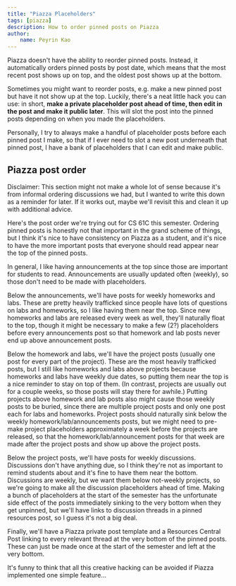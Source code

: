 ```yaml
---
title: "Piazza Placeholders"
tags: [piazza]
description: How to order pinned posts on Piazza
author:
    name: Peyrin Kao
---
```


Piazza doesn't have the ability to reorder pinned posts. Instead, it automatically orders pinned posts by post date, which means that the most recent post shows up on top, and the oldest post shows up at the bottom.

Sometimes you might want to reorder posts, e.g. make a new pinned post but have it not show up at the top. Luckily, there's a neat little hack you can use: in short, **make a private placeholder post ahead of time, then edit in the post and make it public later**. This will slot the post into the pinned posts depending on when you made the placeholders.

Personally, I try to always make a handful of placeholder posts before each pinned post I make, so that if I ever need to slot a new post underneath that pinned post, I have a bank of placeholders that I can edit and make public.

## Piazza post order

Disclaimer: This section might not make a whole lot of sense because it's from informal ordering discussions we had, but I wanted to write this down as a reminder for later. If it works out, maybe we'll revisit this and clean it up with additional advice.

Here's the post order we're trying out for CS 61C this semester. Ordering pinned posts is honestly not that important in the grand scheme of things, but I think it's nice to have consistency on Piazza as a student, and it's nice to have the more important posts that everyone should read appear near the top of the pinned posts.

In general, I like having announcements at the top since those are important for students to read. Announcements are usually updated often (weekly), so those don't need to be made with placeholders.

Below the announcements, we'll have posts for weekly homeworks and labs. These are pretty heavily trafficked since people have lots of questions on labs and homeworks, so I like having them near the top. Since new homeworks and labs are released every week as well, they'll naturally float to the top, though it might be necessary to make a few (2?) placeholders before every announcements post so that homework and lab posts never end up above announcement posts.

Below the homework and labs, we'll have the project posts (usually one post for every part of the project). These are the most heavily trafficked posts, but I still like homeworks and labs above projects because homeworks and labs have weekly due dates, so putting them near the top is a nice reminder to stay on top of them. (In contrast, projects are usually out for a couple weeks, so those posts will stay there for awhile.) Putting projects above homework and lab posts also might cause those weekly posts to be buried, since there are multiple project posts and only one post each for labs and homeworks. Project posts should naturally sink below the weekly homework/lab/announcements posts, but we might need to pre-make project placeholders approximately a week before the projects are released, so that the homework/lab/announcement posts for that week are made after the project posts and show up above the project posts.

Below the project posts, we'll have posts for weekly discussions. Discussions don't have anything due, so I think they're not as important to remind students about and it's fine to have them near the bottom. Discussions are weekly, but we want them below not-weekly projects, so we're going to make all the discussion placeholders ahead of time. Making a bunch of placeholders at the start of the semester has the unfortunate side effect of the posts immediately sinking to the very bottom when they get unpinned, but we'll have links to discussion threads in a pinned resources post, so I guess it's not a big deal.

Finally, we'll have a Piazza private post template and a Resources Central Post linking to every relevant thread at the very bottom of the pinned posts. These can just be made once at the start of the semester and left at the very bottom.

It's funny to think that all this creative hacking can be avoided if Piazza implemented one simple feature...